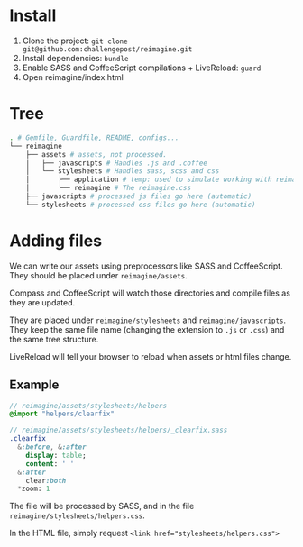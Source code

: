 # Install

1. Clone the project: `git clone git@github.com:challengepost/reimagine.git`
2. Install dependencies: `bundle`
3. Enable SASS and CoffeeScript compilations + LiveReload: `guard`
4. Open reimagine/index.html

# Tree

```bash
. # Gemfile, Guardfile, README, configs...
└── reimagine
    ├── assets # assets, not processed.
    │   ├── javascripts # Handles .js and .coffee
    │   └── stylesheets # Handles sass, scss and css
    │       ├── application # temp: used to simulate working with reimagine in a different app
    │       └── reimagine # The reimagine.css
    ├── javascripts # processed js files go here (automatic)
    └── stylesheets # processed css files go here (automatic)
```

# Adding files

We can write our assets using preprocessors like SASS and CoffeeScript. They should be placed under `reimagine/assets`.

Compass and CoffeeScript will watch those directories and compile files as they are updated. 

They are placed under `reimagine/stylesheets` and `reimagine/javascripts`. They keep the same file name (changing the extension to `.js` or `.css`) and the same tree structure.

LiveReload will tell your browser to reload when assets or html files change.

## Example

```sass
// reimagine/assets/stylesheets/helpers
@import "helpers/clearfix"

// reimagine/assets/stylesheets/helpers/_clearfix.sass
.clearfix
  &:before, &:after
    display: table;
    content: ' '
  &:after
    clear:both
  *zoom: 1
```

The file will be processed by SASS, and in the file `reimagine/stylesheets/helpers.css`.

In the HTML file, simply request `<link href="stylesheets/helpers.css">`
